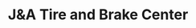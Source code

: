 ---
title: "J&A Tire and Brake Center"
url: /raleigh/janda-tire-and-brake-center/
shop: car repair
---